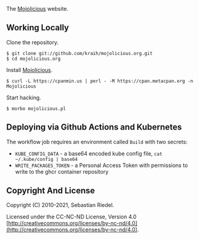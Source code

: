 
  The [Mojolicious](http://mojolicious.org) website.

## Working Locally

  Clone the repository.

    $ git clone git://github.com/kraih/mojolicious.org.git
    $ cd mojolicious.org

  Install [Mojolicious](http://mojolicious.org).

    $ curl -L https://cpanmin.us | perl - -M https://cpan.metacpan.org -n Mojolicious

  Start hacking.

    $ morbo mojolicious.pl

## Deploying via Github Actions and Kubernetes

The workflow job requires an environment called `Build` with two secrets:

* `KUBE_CONFIG_DATA` - a base64 encoded kube config file, `cat ~/.kube/config | base64`
* `WRITE_PACKAGES_TOKEN` - a Personal Access Token with permissions to write to the ghcr container repository

## Copyright And License

  Copyright (C) 2010-2021, Sebastian Riedel.

  Licensed under the CC-NC-ND License, Version 4.0
  [http://creativecommons.org/licenses/by-nc-nd/4.0](http://creativecommons.org/licenses/by-nc-nd/4.0).
